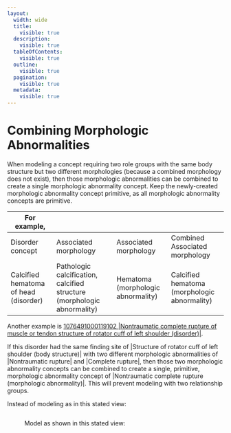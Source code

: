 ```yaml
---
layout:
  width: wide
  title:
    visible: true
  description:
    visible: true
  tableOfContents:
    visible: true
  outline:
    visible: true
  pagination:
    visible: true
  metadata:
    visible: true
---
```


# Combining Morphologic Abnormalities

When modeling a concept requiring two role groups with the same body structure but two different morphologies (because a combined morphology does not exist), then those morphologic abnormalities can be combined to create a single morphologic abnormality concept. Keep the newly-created morphologic abnormality concept primitive, as all morphologic abnormality concepts are primitive.

| For example,                          |                                                                         |                                    |                                              |
| ------------------------------------- | ----------------------------------------------------------------------- | ---------------------------------- | -------------------------------------------- |
| Disorder concept                      | Associated morphology                                                   | Associated morphology              | Combined Associated morphology               |
| Calcified hematoma of head (disorder) | Pathologic calcification, calcified structure (morphologic abnormality) | Hematoma (morphologic abnormality) | Calcified hematoma (morphologic abnormality) |

Another example is [1076491000119102 |Nontraumatic complete rupture of muscle or tendon structure of rotator cuff of left shoulder (disorder)|](http://snomed.info/id/1076491000119102).

If this disorder had the same finding site of |Structure of rotator cuff of left shoulder (body structure)| with two different morphologic abnormalities of |Nontraumatic rupture| and |Complete rupture|, then those two morphologic abnormality concepts can be combined to create a single, primitive, morphologic abnormality concept of |Nontraumatic complete rupture (morphologic abnormality)|. This will prevent modeling with two relationship groups.

Instead of modeling as in this stated view:

<figure><img src="../../../../../../authoring/clinical-finding-and-disorder/images/174690535.png" alt=""><figcaption><p>Model as shown in this stated view:</p></figcaption></figure>

<figure><img src="../../../../../../authoring/clinical-finding-and-disorder/images/174690536.png" alt=""><figcaption></figcaption></figure>
